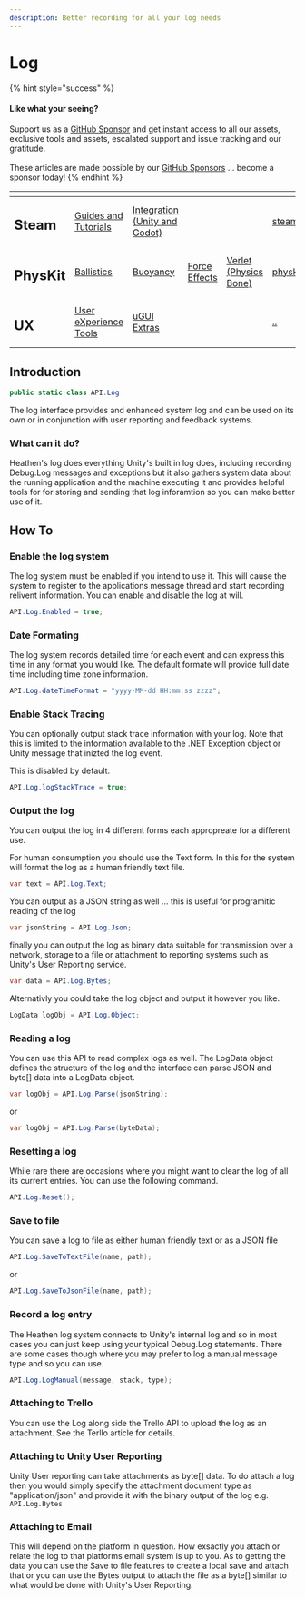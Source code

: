 ```yaml
---
description: Better recording for all your log needs
---
```


# Log

{% hint style="success" %}
#### Like what your seeing?

Support us as a [GitHub Sponsor](../../../) and get instant access to all our assets, exclusive tools and assets, escalated support and issue tracking and our gratitude.\
\
These articles are made possible by our [GitHub Sponsors](../../../) ... become a sponsor today!
{% endhint %}

<table data-view="cards"><thead><tr><th></th><th></th><th></th><th></th><th></th><th data-hidden data-card-target data-type="content-ref"></th><th data-hidden data-card-cover data-type="files"></th></tr></thead><tbody><tr><td><h2>Steam</h2></td><td><a href="../../../company/concepts/steam/">Guides and Tutorials</a></td><td><a href="../../steamworks/">Integration (Unity and Godot)</a></td><td></td><td></td><td><a href="../../../company/concepts/steam/">steam</a></td><td><a href="../../../.gitbook/assets/Steamworks Card.png">Steamworks Card.png</a></td></tr><tr><td><h2>PhysKit</h2></td><td><a href="../../physkit/learning/sample-scenes/1-ballistic-basics.md">Ballistics</a></td><td><a href="../../physkit/learning/sample-scenes/1-buoyancy-example.md">Buoyancy</a></td><td><a href="../../physkit/learning/sample-scenes/1-force-effect-fields.md">Force Effects</a></td><td><a href="../../physkit/learning/sample-scenes/2-verlet-spring-skinned-mesh.md">Verlet (Physics Bone)</a></td><td><a href="../../physkit/">physkit</a></td><td><a href="../../../.gitbook/assets/PhysKit Card.png">PhysKit Card.png</a></td></tr><tr><td><h2>UX</h2></td><td><a href="../learning/core-concepts/">User eXperience Tools</a></td><td><a href="../learning/ugui-extras/">uGUI Extras</a></td><td></td><td></td><td><a href="../">..</a></td><td><a href="../../../.gitbook/assets/Splash Screen (1).png">Splash Screen (1).png</a></td></tr></tbody></table>

## Introduction

```csharp
public static class API.Log
```

The log interface provides and enhanced system log and can be used on its own or in conjunction with user reporting and feedback systems.

### What can it do?

Heathen's log does everything Unity's built in log does, including recording Debug.Log messages and exceptions but it also gathers system data about the running application and the machine executing it and provides helpful tools for for storing and sending that log inforamtion so you can make better use of it.

## How To

### Enable the log system

The log system must be enabled if you intend to use it. This will cause the system to register to the applications message thread and start recording relivent information. You can enable and disable the log at will.

```csharp
API.Log.Enabled = true;
```

### Date Formating

The log system records detailed time for each event and can express this time in any format you would like. The default formate will provide full date time including time zone information.

```csharp
API.Log.dateTimeFormat = "yyyy-MM-dd HH:mm:ss zzzz";
```

### Enable Stack Tracing

You can optionally output stack trace information with your log. Note that this is limited to the information available to the .NET Exception object or Unity message that inizted the log event.

This is disabled by default.

```csharp
API.Log.logStackTrace = true;
```

### Output the log

You can output the log in 4 different forms each appropreate for a different use.&#x20;

For human consumption you should use the Text form. In this for the system will format the log as a human friendly text file.

```csharp
var text = API.Log.Text;
```

You can output as a JSON string as well ... this is useful for programitic reading of the log

```csharp
var jsonString = API.Log.Json;
```

finally you can output the log as binary data suitable for transmission over a network, storage to a file or attachment to reporting systems such as Unity's User Reporting service.

```csharp
var data = API.Log.Bytes;
```

Alternativly you could take the log object and output it however you like.

```csharp
LogData logObj = API.Log.Object;
```

### Reading a log

You can use this API to read complex logs as well. The LogData object defines the structure of the log and the interface can parse JSON and byte\[] data into a LogData object.

```csharp
var logObj = API.Log.Parse(jsonString);
```

or

```csharp
var logObj = API.Log.Parse(byteData);
```

### Resetting a log

While rare there are occasions where you might want to clear the log of all its current entries. You can use the following command.

```csharp
API.Log.Reset();
```

### Save to file

You can save a log to file as either human friendly text or as a JSON file

```csharp
API.Log.SaveToTextFile(name, path);
```

or

```csharp
API.Log.SaveToJsonFile(name, path);
```

### Record a log entry

The Heathen log system connects to Unity's internal log and so in most cases you can just keep using your typical Debug.Log statements. There are some cases though where you may prefer to log a manual message type and so you can use.

```csharp
API.Log.LogManual(message, stack, type);
```

### Attaching to Trello

You can use the Log along side the Trello API to upload the log as an attachment. See the Terllo article for details.

### Attaching to Unity User Reporting

Unity User reporting can take attachments as byte\[] data. To do attach a log then you would simply specify the attachment document type as "application/json" and provide it with the binary output of the log e.g. `API.Log.Bytes`

### Attaching to Email

This will depend on the platform in question. How exsactly you attach or relate the log to that platforms email system is up to you. As to getting the data you can use the Save to file features to create a local save and attach that or you can use the Bytes output to attach the file as a byte\[] similar to what would be done with Unity's User Reporting.
